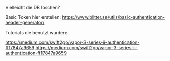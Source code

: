 Vielleicht die DB löschen?

Basic Token hier erstellen: 
https://www.blitter.se/utils/basic-authentication-header-generator/

Tutorials die benutzt wurden: 

https://medium.com/swift2go/vapor-3-series-ii-authentication-ff17847a9659
https://medium.com/swift2go/vapor-3-series-ii-authentication-ff17847a9659
